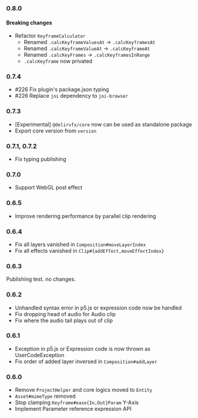 ### 0.8.0
#### Breaking changes
- Refactor `KeyframeCalculator`
  - Renamed `.calcKeyframeValuesAt` -> `.calcKeyframesAt`
  - Renamed `.calcKeyframeValueAt` -> `.calcKeyframeAt`
  - Renamed `.calcKeyFrames` -> `.calcKeyframesInRange`
  - `.calcKeyframe` now privated

### 0.7.4
- #226 Fix plugin's package.json typing
- #226 Replace `joi` dependency to `joi-browser`

### 0.7.3
- [Experimental] `@delirvfx/core` now can be used as standalone package
- Export core version from `version`

### 0.7.1, 0.7.2
- Fix typing publishing

### 0.7.0
- Support WebGL post effect

### 0.6.5
- Improve rendering performance by parallel clip rendering

### 0.6.4
- Fix all layers vanished in `Composition#moveLayerIndex`
- Fix all effects vanished in `Clip#{addEffect,moveEffectIndex}`

### 0.6.3
Publishing test. no changes.

### 0.6.2
- Unhandled syntax error in p5.js or expression code now be handled
- Fix dropping head of audio for Audio clip
- Fix where the audio tail plays out of clip

### 0.6.1
- Exception in p5.js or Expression code is now thrown as UserCodeException
- Fix order of added layer inversed in `Composition#addLayer`

### 0.6.0
- Remove `ProjectHelper` and core logics moved to `Entity`
- `Asset#mimeType` removed
- Stop clamping `Keyframe#ease{In,Out}Param` Y-Axis
- Implement Parameter reference expression API
